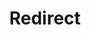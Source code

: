 ﻿---
layout: src/layouts/Redirect.astro
title: Redirect
redirect: /docs/projects
pubDate:  2023-01-01
navSearch: false
navSitemap: false
navMenu: false
---
